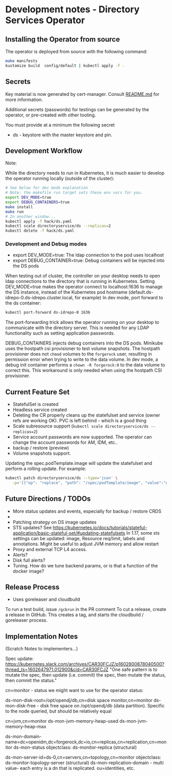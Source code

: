 # Development notes - Directory Services Operator

## Installing the Operator from source


The operator is deployed from source with the following command:

```bash
make manifests
kustomize build  config/default | kubectl apply -f -
```

## Secrets

Key material is now generated by cert-manager. Consult [README.md](README.md) for more information.

Additional secrets (passwords) for testings can be generated by the operator, or 
pre-created with other tooling. 

You must provide at a minimum the following secret

* ds - keystore with the master keystore and pin.

## Development Workflow

Note:

While the directory needs to run in Kubernetes, it is much easier to develop the operator running locally (outside of the cluster):

```bash
# See below for dev mode explanation
# Note: the makefile run target sets these env vars for you.
export DEV_MODE=true
export DEBUG_CONTAINERS=true
make install
make run
# In another window...
kubectl apply -f hack/ds.yaml
kubectl scale directoryservice/ds --replicas=2
kubectl delete -f hack/ds.yaml
```

### Development and Debug modes

* export DEV_MODE=true: The ldap connection to the pod uses localhost
* export DEBUG_CONTAINER=true: Debug containers will be injected into the DS pods


When testing out of cluster, the controller on your desktop needs to open ldap connections to the directory that is
running in Kubernetes.
Setting DEV_MODE=true makes the operator connect to localhost:1636 to manage the DS instance, instead of the Kubernetes
pod hostname (default.ds-idrepo-0.ds-idrepo.cluster.local, for example) In dev mode, port forward to the ds container:

```bash
kubectl port-forward ds-idrepo-0 1636
```

The port-forwarding trick allows the operator running on your desktop to communicate with the directory server. This is needed
for any LDAP functionality such as setting application passwords.

DEBUG_CONTAINERS injects debug containers into the DS pods. Minikube uses the hostpath csi provisioner to test
volume snapshots. The hostpath provisioner does not `chmod`  volumes to the `forgerock` user, resulting
in permission error when trying to write to the data volume. In dev mode, a debug init container
performs a `chown -R forgerock:0` to the data volume to correct this. This workaround is only needed when using
the hostpath CSI provisioner.

## Current Feature Set

* StatefulSet is created
* Headless service created
* Deleting the CR properly cleans up the statefulset and service (owner refs are working OK). PVC is left behind - which is a good thing
* Scale subresource support (`kubectl scale directoryservice/ds --replicas=2`)
* Service account passwords are now supported. The operator can change the account passwords for AM, IDM, etc..
* backup / restore  (preview)
* Volume snapshots support.

Updating the spec.podTemplate.image will update the statefulset and perform a rolling update. For example:

```bash
kubectl patch directoryservice/ds --type='json' \
   -p='[{"op": "replace", "path": "/spec/podTemplate/image", "value":"gcr.io/forgeops-public/ds:2021-12-01"}]'
```


## Future Directions / TODOs 

* More status updates and events, especially for backup / restore CRDS
* 
* Patching strategy on DS image updates
* STS updates? See https://kubernetes.io/docs/tutorials/stateful-application/basic-stateful-set/#updating-statefulsets
In 1.17, some sts settings can be updated: image, Resource req/limit, labels and annotations. Might be useful to adjust JVM memory and allow restart
* Proxy and external TCP L4 access.
* Alerts?
 * Disk full alerts?
* Tuning. How do we tune backend params, or is that a function of the docker image?


## Release Process

* Uses goreleaser and cloudbuild

To run a test build,  issue `/gcbrun` in the PR comment
To cut a release, create a release in GitHub. This creates a tag, and starts the cloudbuild / goreleaser process.


## Implementation Notes

(Scratch Notes to implementers...)

Spec update: https://kubernetes.slack.com/archives/CAR30FCJZ/p1602800878040500?thread_ts=1602647971.012900&cid=CAR30FCJZ
"One safe pattern is to mutate the spec, then update (i.e. commit) the spec, then mutate the status, then commit the status."

cn=monitor - status we might want to use for the operator status:

ds-mon-disk-root=/opt/opendj/db,cn=disk space monitor,cn=monitor
ds-mon-disk-free   - disk free space on /opt/opendj/db (data partition). Specific to the node queried, but should be relatively equal


cn=jvm,cn=monitor
ds-mon-jvm-memory-heap-used
ds-mon-jvm-memory-heap-max

ds-mon-domain-name=dc=openidm\,dc=forgerock\,dc=io,cn=replicas,cn=replication,cn=monitor
ds-mon-status
objectclass: ds-monitor-replica (structural)

ds-mon-server-id=ds-0,cn=servers,cn=topology,cn=monitor
objectclass: ds-monitor-topology-server (structural)
ds-mon-replication-domain - multi value- each entry is a dn that is replicated. ou=identities, etc.


